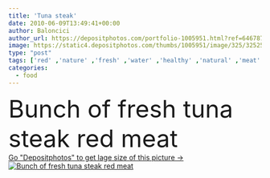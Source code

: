 ```yaml
---
title: 'Tuna steak'
date: 2010-06-09T13:49:41+00:00
author: Baloncici
author_url: https://depositphotos.com/portfolio-1005951.html?ref=64678756
image: https://static4.depositphotos.com/thumbs/1005951/image/325/3252597/api_thumb_450.jpg?forcejpeg=true
type: "post"
tags: ['red' ,'nature' ,'fresh' ,'water' ,'healthy' ,'natural' ,'meat' ,'raw' ,'food' ,'cuisine' ,'steak' ,'animal' ,'fillet' ,'diet' ,'meal' ,'sea' ,'freshness' ,'dinner' ,'lunch' ,'fish' ,'salmon' ,'gourmet' ,'seafood' ,'organic' ,'marine' ,'ocean' ,'bunch' ,'aquatic' ,'prepared' ,'of' ,'salt' ,'grill' ,'cutlet' ,'sushi' ,'tuna' ,'steaks' ]
categories: 
  - food
---
```

<div aling="center">
            <font size="60"> Bunch of fresh tuna steak red meat</font>   
</div>
<div>
    <a href='https://static4.depositphotos.com/thumbs/1005951/image/325/3252597/api_thumb_450.jpg?forcejpeg=true?ref=64678756' target=_blank > Go "Depositphotos" to get lage size of this picture ->
        <img href='https://static4.depositphotos.com/thumbs/1005951/image/325/3252597/api_thumb_450.jpg?forcejpeg=true?ref=64678756' src='https://static4.depositphotos.com/1005951/325/i/950/depositphotos_3252597-stock-photo-tuna-steak.jpg?forcejpeg=true' alt='Bunch of fresh tuna steak red meat' >
    </a>
</div>
